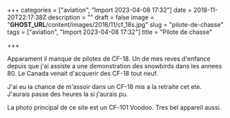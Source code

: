 +++
categories = ["aviation", "Import 2023-04-08 17:32"]
date = 2018-11-20T22:17:38Z
description = ""
draft = false
image = "__GHOST_URL__/content/images/2018/11/cf_18s.jpg"
slug = "pilote-de-chasse"
tags = ["aviation", "Import 2023-04-08 17:32"]
title = "Pilote de chasse"

+++


Apparament il manque de pilotes de CF-18. Un de mes reves d'enfance depuis que j'ai assiste a une demonstration des snowbirds dans les annees 80. Le Canada venait d'acquerir des CF-18 tout neuf.

J'ai eu la chance de m'assoir dans un CF-18 mis a la retraite cet ete. J'aurais passe des heures la si j'aurais pu.

La photo principal de ce site est un CF-101 Voodoo. Tres bel appareil aussi.

